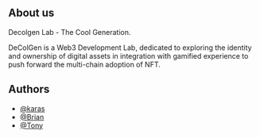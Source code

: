 ## About us
<p> Decolgen Lab - The Cool Generation.</p>
<p> 
DeColGen is a Web3 Development Lab, dedicated to exploring the identity and ownership of digital assets in integration with gamified experience to push forward the multi-chain adoption of NFT.
</p>

## Authors

- [@karas](https://github.com/Kafierence)
- [@Brian](https://github.com/briansinw3b)
- [@Tony](https://github.com/duongtuancntt)
